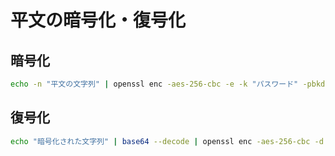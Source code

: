 # 平文の暗号化・復号化

## 暗号化

```sh
echo -n "平文の文字列" | openssl enc -aes-256-cbc -e -k "パスワード" -pbkdf2 | base64
```

## 復号化

```sh
echo "暗号化された文字列" | base64 --decode | openssl enc -aes-256-cbc -d -k "パスワード" -pbkdf2
```
